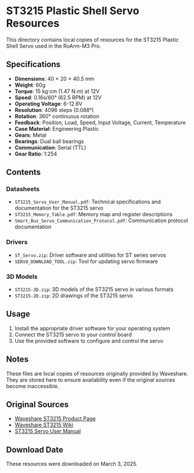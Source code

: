 # ST3215 Plastic Shell Servo Resources

This directory contains local copies of resources for the ST3215 Plastic Shell Servo used in the RoArm-M3 Pro.

## Specifications

- **Dimensions**: 40 × 20 × 40.5 mm
- **Weight**: 60g
- **Torque**: 15 kg·cm (1.47 N.m) at 12V
- **Speed**: 0.16s/60° (62.5 RPM) at 12V
- **Operating Voltage**: 6-12.6V
- **Resolution**: 4096 steps (0.088°)
- **Rotation**: 360° continuous rotation
- **Feedback**: Position, Load, Speed, Input Voltage, Current, Temperature
- **Case Material**: Engineering Plastic
- **Gears**: Metal
- **Bearings**: Dual ball bearings
- **Communication**: Serial (TTL)
- **Gear Ratio**: 1:254

## Contents

### Datasheets

- `ST3215_Servo_User_Manual.pdf`: Technical specifications and documentation for the ST3215 servo
- `ST3215_Memory_Table.pdf`: Memory map and register descriptions
- `Smart_Bus_Servo_Communication_Protocol.pdf`: Communication protocol documentation

### Drivers

- `ST_Servo.zip`: Driver software and utilities for ST series servos
- `SERVO_DOWNLOAD_TOOL.zip`: Tool for updating servo firmware

### 3D Models

- `ST3215-3D.zip`: 3D models of the ST3215 servo in various formats
- `ST3215-2D.zip`: 2D drawings of the ST3215 servo

## Usage

1. Install the appropriate driver software for your operating system
2. Connect the ST3215 servo to your control board
3. Use the provided software to configure and control the servo

## Notes

These files are local copies of resources originally provided by Waveshare. They are stored here to ensure availability even if the original sources become inaccessible.

## Original Sources

- [Waveshare ST3215 Product Page](https://www.waveshare.com/st3215-servo.htm)
- [Waveshare ST3215 Wiki](https://www.waveshare.com/wiki/ST3215_Servo)
- [ST3215 Servo User Manual](https://files.waveshare.com/wiki/ST3215/ST3215_Servo_User_Manual.pdf)

## Download Date

These resources were downloaded on March 3, 2025.
